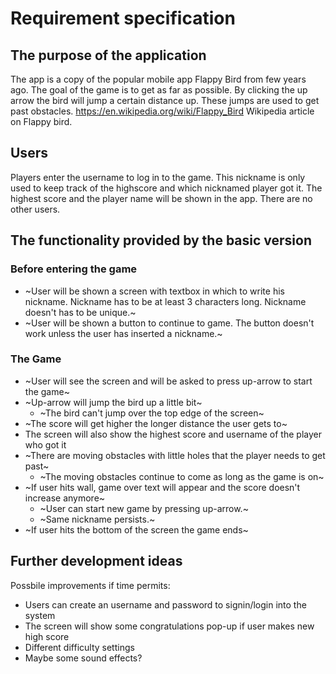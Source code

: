 # Requirement specification

## The purpose of the application

The app is a copy of the popular mobile app Flappy Bird from few years ago. The goal of the game is to get as far as possible. By clicking the up arrow the bird will jump a certain distance up. These jumps are used to get past obstacles. <https://en.wikipedia.org/wiki/Flappy_Bird> Wikipedia article on Flappy bird.

## Users

Players enter the username to log in to the game. This nickname is only used to keep track of the highscore and which nicknamed player got it. The highest score and the player name will be shown in the app. There are no other users.

## The functionality provided by the basic version

### Before entering the game

- ~User will be shown a screen with textbox in which to write his nickname. Nickname has to be at least 3 characters long. Nickname doesn't has to be unique.~
- ~User will be shown a button to continue to game. The button doesn't work unless the user has inserted a nickname.~

### The Game

- ~User will see the screen and will be asked to press up-arrow to start the game~
- ~Up-arrow will jump the bird up a little bit~
   - ~The bird can't jump over the top edge of the screen~
- ~The score will get higher the longer distance the user gets to~
- The screen will also show the highest score and username of the player who got it
- ~There are moving obstacles with little holes that the player needs to get past~
   - ~The moving obstacles continue to come as long as the game is on~
- ~If user hits wall, game over text will appear and the score doesn't increase anymore~
   - ~User can start new game by pressing up-arrow.~ 
   - ~Same nickname persists.~
- ~If user hits the bottom of the screen the game ends~

## Further development ideas

Possbile improvements if time permits:

- Users can create an username and password to signin/login into the system
- The screen will show some congratulations pop-up if user makes new high score
- Different difficulty settings
- Maybe some sound effects?